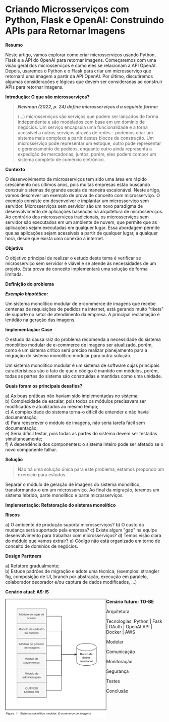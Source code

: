 # Criando Microsserviços com Python, Flask e OpenAI: Construindo APIs para Retornar Imagens

**Resumo**

Neste artigo, vamos explorar como criar microsserviços usando Python, Flask e a API do OpenAI para retornar imagens. Começaremos com uma visão geral dos microsserviços e como eles se relacionam à API OpenAI. Depois, usaremos o Python e o Flask para criar um microsserviço que retornará uma imagem a partir da API OpenAI. Por último, discutiremos algumas considerações e lógicas que devem ser consideradas ao construir APIs para retornar imagens.

**Introdução: O que são microsserviços?**

>***Newman (2022, p. 24) define microsserviços d
a seguinte forma:***
>
>(…) microsserviços são serviços que podem ser lançados de forma independente e são modelados com base em um domínio de negócios. Um serviço encapsula uma funcionalidade e a torna acessível a outros serviços através de redes – podemos criar um sistema mais complexo a partir destes blocos de construção. 
Um microsserviço pode representar um estoque, outro pode representar o gerenciamento de pedidos, enquanto outro ainda representa a expedição de mercadorias; juntos, porém, eles podem compor um sistema completo de comércio eletrônico.

**Contexto**

O desenvolvimento de microsserviços tem sido uma área em rápido crescimento nos últimos anos, pois muitas empresas estão buscando construir sistemas de grande escala de maneira escalonável. Neste artigo, vamos descrever um exemplo de prova de conceito com microsserviço. O exemplo consiste em desenvolver e implantar um microsserviço sem servidor. Microsserviços sem servidor são um novo paradigma de desenvolvimento de aplicações baseadas na arquitetura de microsserviços. Ao contrário dos microsserviços tradicionais, os microsserviços sem servidor são executados em um ambiente de nuvem, que permite que as aplicações sejam executadas em qualquer lugar. Essa abordagem permite que as aplicações sejam acessíveis a partir de qualquer lugar, a qualquer hora, desde que exista uma conexão à internet.

**Objetivo**

O objetivo principal de realizar o estudo deste tema é verificar se microsserviço sem servidor é viável e se atende às necessidades de um projeto. Esta prova de conceito implementará uma solução de forma limitada.

**Definição do problema**

***Exemplo hipotético:***

Um sistema monolítico modular de e-commerce de imagens que recebe centenas de requisições de pedidos na internet, está gerando muito "tikets" de suporte no setor de atendimento da empresa. A principal reclamação é lentidão na geração das imagens.


**Implementação: Case**


O estudo da causa raiz do problema recomenda a necessidade do sistema monolítico modular de e-commerce de imagens ser atualizado, porém, como é um sistema crítico será preciso realizar planejamento para a migração do sistema monolítico modular para outra solução.

Um sistema monolítico modular é um sistema de software cujas principais características são o fato de que o código é mantido em módulos, porém, todas as partes do sistema são construídas e mantidas como uma unidade.


**Quais foram os principais desafios?**

a) As boas práticas não haviam sido implementadas no sistema;<br>
b) Complexidade de escalar, pois todos os módulos precisavam ser modificados e atualizados ao mesmo tempo;<br>
c) A complexidade do sistema torna-o difícil de entender e não havia documentação;<br>
d) Para reescrever o módulo de imagens, não seria tarefa fácil sem documentação;<br>
e) Seria difícil testar, pois todas as partes do sistema devem ser testadas simultaneamente;<br>
f) A dependência dos componentes: o sistema inteiro pode ser afetado se o novo componente falhar.


**Solução**

> Não há uma solução única para este problema, estamos propondo um exercício para estudos.

Separar o módulo de geração de imagens do sistema monolítico, transformando-o em um microsserviço. Ao final da migração, teremos um sistema híbrido, parte monolítico e parte microsserviços.


**Implementação: Refatoração do sistema monolítico**

**Riscos**

a) O ambiente de produção suporta microsserviços?
b) O custo da mudança será suportado pela empresa?
c) Existe algum "gap" na equipe desenvolvimento para trabalhar com microsserviços?
d) Temos visão clara do módulo que vamos extrair?
e) Código não está organizado em torno de conceito de domínios de negócios.

**Design Parttners**

a) Refatore gradualmente;<br>
b) Estude padrões de migração e adote uma técnica; (exemplos: strangler fig, composição de UI, branch por abstração, execução em paralelo, colaborador decorador e/ou captura de dados modificados, ...)

**Cenário atual: AS-IS**

<img src="img/fig1.png" alt="Cenário Atual" style="float:left;width:320px">


**Cenário futuro: TO-BE**



Arquitetura

Tecnologias: Python | Fask | OAuth | OpenAI API | Docker | AWS

Modelar

Comunicação

Monitoração

Segurança

Testes

Conclusão

```python

```

```python

```
